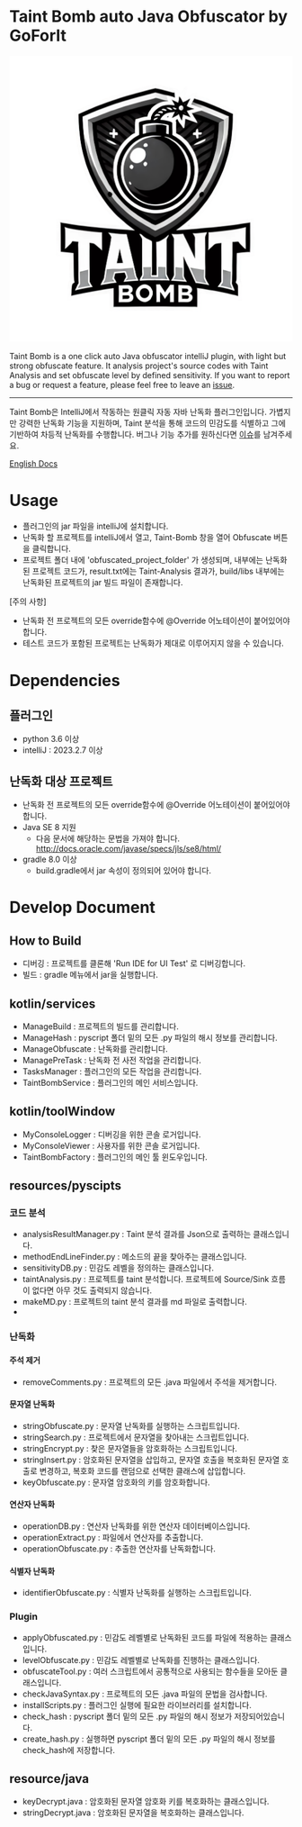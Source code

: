 # Taint Bomb auto Java Obfuscator by GoForIt
![TaintBombLogo](./.idea/icon.png)

<!-- Plugin description -->
Taint Bomb is a one click auto Java obfuscator intelliJ plugin, with light but strong obfuscate feature. It analysis project's source codes with Taint Analysis and set obfuscate level by defined sensitivity.
If you want to report a bug or request a feature, please feel free to leave an [issue](https://github.com/JoJoonBalSsa/Taint-Bomb/issues).

---
Taint Bomb은 IntelliJ에서 작동하는 원클릭 자동 자바 난독화 플러그인입니다. 가볍지만 강력한 난독화 기능을 지원하며, Taint 분석을 통해 코드의 민감도를 식별하고 그에 기반하여 차등적 난독화를 수행합니다.
버그나 기능 추가를 원하신다면 [이슈](https://github.com/JoJoonBalSsa/Taint-Bomb/issues)를 남겨주세요.
<!-- Plugin description end -->
<a href="/docs/README-eng.md">English Docs</a>


# Usage
- 플러그인의 jar 파일을 intelliJ에 설치합니다.
- 난독화 할 프로젝트를 intelliJ에서 열고, Taint-Bomb 창을 열어 Obfuscate 버튼을 클릭합니다.
- 프로젝트 폴더 내에 'obfuscated_project_folder' 가 생성되며, 내부에는 난독화된 프로젝트 코드가, result.txt에는 Taint-Analysis 결과가, build/libs 내부에는 난독화된 프로젝트의 jar 빌드 파일이 존재합니다.

[주의 사항]
- 난독화 전 프로젝트의 모든 override함수에 @Override 어노테이션이 붙어있어야 합니다.
- 테스트 코드가 포함된 프로젝트는 난독화가 제대로 이루어지지 않을 수 있습니다.

# Dependencies
## 플러그인
- python 3.6 이상
- intelliJ : 2023.2.7 이상

## 난독화 대상 프로젝트
- 난독화 전 프로젝트의 모든 override함수에 @Override 어노테이션이 붙어있어야 합니다.
- Java SE 8 지원
  - 다음 문서에 해당하는 문법을 가져야 합니다. http://docs.oracle.com/javase/specs/jls/se8/html/
- gradle 8.0 이상
  - build.gradle에서 jar 속성이 정의되어 있어야 합니다.

# Develop Document
## How to Build
- 디버깅 : 프로젝트를 클론해 'Run IDE for UI Test' 로 디버깅합니다.
- 빌드 : gradle 메뉴에서 jar을 실행합니다.

## kotlin/services
- ManageBuild : 프로젝트의 빌드를 관리합니다.
- ManageHash : pyscript 폴더 밑의 모든 .py 파일의 해시 정보를 관리합니다.
- ManageObfuscate : 난독화를 관리합니다.
- ManagePreTask : 난독화 전 사전 작업을 관리합니다.
- TasksManager : 플러그인의 모든 작업을 관리합니다.
- TaintBombService : 플러그인의 메인 서비스입니다.

## kotlin/toolWindow
- MyConsoleLogger : 디버깅을 위한 콘솔 로거입니다.
- MyConsoleViewer : 사용자를 위한 콘솔 로거입니다.
- TaintBombFactory : 플러그인의 메인 툴 윈도우입니다.

## resources/pyscipts
### 코드 분석
- analysisResultManager.py : Taint 분석 결과를 Json으로 출력하는 클래스입니다.
- methodEndLineFinder.py : 메소드의 끝을 찾아주는 클래스입니다.
- sensitivityDB.py : 민감도 레벨을 정의하는 클래스입니다.
- taintAnalysis.py : 프로젝트를 taint 분석합니다. 프로젝트에 Source/Sink 흐름이 없다면 아무 것도 출력되지 않습니다.
- makeMD.py : 프로젝트의 taint 분석 결과를 md 파일로 출력합니다.
- 
### 난독화
#### 주석 제거
- removeComments.py : 프로젝트의 모든 .java 파일에서 주석을 제거합니다.
#### 문자열 난독화
- stringObfuscate.py : 문자열 난독화를 실행하는 스크립트입니다.
- stringSearch.py : 프로젝트에서 문자열을 찾아내는 스크립트입니다.
- stringEncrypt.py : 찾은 문자열들을 암호화하는 스크립트입니다.
- stringInsert.py : 암호화된 문자열을 삽입하고, 문자열 호출을 복호화된 문자열 호출로 변경하고, 복호화 코드를 랜덤으로 선택한 클래스에 삽입합니다.
- keyObfuscate.py : 문자열 암호화의 키를 암호화합니다.
#### 연산자 난독화
- operationDB.py : 연산자 난독화를 위한 연산자 데이터베이스입니다.
- operationExtract.py : 파일에서 연산자를 추출합니다.
- operationObfuscate.py : 추출한 연산자를 난독화합니다.
#### 식별자 난독화
- identifierObfuscate.py : 식별자 난독화를 실행하는 스크립트입니다.
### Plugin
- applyObfuscated.py : 민감도 레벨별로 난독화된 코드를 파일에 적용하는 클래스입니다.
- levelObfuscate.py : 민감도 레벨별로 난독화를 진행하는 클래스입니다.
- obfuscateTool.py : 여러 스크립트에서 공통적으로 사용되는 함수들을 모아둔 클래스입니다.
- checkJavaSyntax.py : 프로젝트의 모든 .java 파일의 문법을 검사합니다.
- installScripts.py : 플러그인 실행에 필요한 라이브러리를 설치합니다.
- check_hash :  pyscript 폴더 밑의 모든 .py 파일의 해시 정보가 저장되어있습니다.
- create_hash.py : 실행하면 pyscript 폴더 밑의 모든 .py 파일의 해시 정보를 check_hash에 저장합니다.

## resource/java
- keyDecrypt.java : 암호화된 문자열 암호화 키를 복호화하는 클래스입니다.
- stringDecrypt.java : 암호화된 문자열을 복호화하는 클래스입니다.
